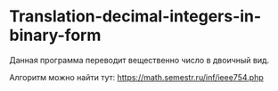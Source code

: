 # Translation-decimal-integers-in-binary-form
Данная программа переводит вещественно число в двоичный вид. 

Алгоритм можно найти тут: https://math.semestr.ru/inf/ieee754.php
